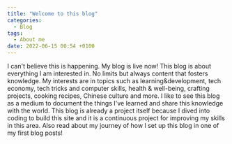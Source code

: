 ```yaml
---
title: "Welcome to this blog"
categories:
  - Blog
tags:
  - About me
date: 2022-06-15 00:54 +0100
---
```

I can't believe this is happening. My blog is live now!
This blog is about everything I am interested in. No limits but always content that fosters knowledge. My interests are in topics such as learning&development, tech economy, tech tricks and computer skills, health & well-being, crafting projects, cooking recipes, Chinese culture and more. I like to see this blog as a medium to document the things I've learned and share this knowledge with the world. This blog is already a project itself because I dived into coding to build this site and it is a continuous project for improving my skills in this area. Also read about my journey of how I set up this blog in one of my first blog posts!